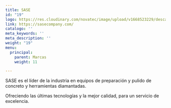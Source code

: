 ```yaml
---
title: SASE
id: "19"
logo: https://res.cloudinary.com/novatec/image/upload/v1668523229/descarga_7_tmdb6t.png
link: https://sasecompany.com/
catalogo: ''
meta_keywords: ''
meta_description: ''
weight: "19"
menu:
  principal:
    parent: Marcas
    weight: 11

---
```

SASE es el líder de la industria en equipos de preparación y pulido de concreto y herramientas diamantadas.

Ofreciendo las últimas tecnologías y la mejor calidad, para un servicio de excelencia.